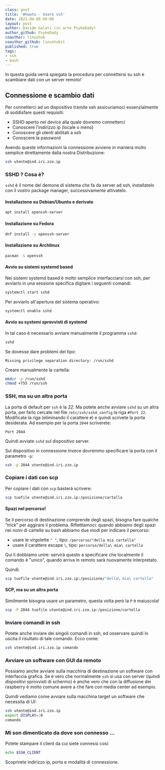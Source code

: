 ```yaml
---
class: post
title: '#howto - Usare ssh' 
date: 2022-04-08 06:00
layout: post 
author: Davide Galati (in arte PsykeDady)
author_github: PsykeDady 
coauthor: linuxhub
coauthor_github: linuxhubit
published: true
tags: 
- ssh 
- bash
---
```


In questa guida verrá spiegata la procedura  per connettersi su ssh e scambiare dati con un server remoto!



## Connessione e scambio dati

Per connetterci ad un dispositivo tramite ssh assicuriamoci essenzialmente di soddisfare questi requisiti: 

- SSHD aperto nel device alla quale dovremo connetterci
- Conoscere l'indirizzo ip (locale o meno)  
- Conoscere gli utenti abilitati a ssh 
- Conoscere la password

Avendo queste informazioni la connessione avviene in maniera molto semplice direttamente dalla nostra Distribuzione: 

```bash
ssh utente@ind.iri.zzo.ip
```



### SSHD ? Cosa é? 

`sshd`  è il nome del demone di sistema che fa da server ad ssh, installatelo con il vostro package manager, successivamente attivatelo.



#### Installazione su Debian/Ubuntu e derivate

```bash
apt install openssh-server
```



#### Installazione su Fedora

```bash
dnf install -y openssh-server
```



#### Installazione su Archlinux

```bash
pacman -S openssh
```



#### Avvio su sistemi systemd based

Nei sistemi systemd based è molto semplice interfacciarsi con ssh, per avviarlo in una sessione specifica digitare i seguenti comandi: 
```bash
systemctl start sshd 
```

Per avviarlo all'apertura del sistema operativo: 

```bash
systemctl enable sshd 
```



#### Avvio su systemi sprovvisti di systemd

In tal caso è necessario avviare manualmente il programma `sshd`: 

```bash
sshd
```



Se dovesse dare problemi del tipo: 
```
Missing privilege separation directory: /run/sshd
```

Creare manualmente la cartella: 
```bash
mkdir -p /run/sshd
chmod +755 /run/ssh
```



###  SSH, ma su un altra porta

La porta di default per `ssh` è la *22*. Ma potete anche avviare `sshd` su un altra porta, per farlo cercate nel file `/etc/ssh/sshd_config` la riga `#Port 22`.
Modificate la riga (eliminando il carattere `#`) e quindi scrivete la porta desiderata. Ad esempio per la porta `2044` scriverete: 

```properties
Port 2044
```

Quindi avviate `sshd` sul dispositivo server.

Sul dispositivo in connessione invece dovremmo specificare la porta con il parametro `-p`: 

```bash
ssh -p 2044 utente@ind.iri.zzo.ip
```



### Copiare i  dati con scp 



Per copiare i  dati con `scp` basterá scrivere: 
```bash
scp tuofile utente@ind.iri.zzo.ip:/posizione/cartella
```



#### Spazi nel percorso!

Se il percorso di destinazione comprende degli spazi, bisogna fare qualche "*trick*" per aggirare il problema.
Riflettiamoci: quando abbiamo degli spazi nei nomi di cartelle su bash abbiamo due modi per indicare il percorso: 

- usare le virgolette `" "`, tipo: `/percorso/"della mia cartella"` 
- usare il carattere escape `\`, tipo: `percorso/della\ mia\ cartella`

Qui li dobbiamo unire: servirà questo a specificare che localmente il comando è "unico", quando arriva in remoto sarà nuovamente interpretato.

Quindi: 

```bash
scp tuofile utente@ind.iri.zzo.ip:/posizione/"della\ mia\ cartella"
```



#### SCP, ma su un altra porta

Similmente bisogna usare un parametro, questa volta però la `P` è maiuscola!

```bash
scp -P 2044 tuofile utente@ind.iri.zzo.ip:/posizione/cartella
```



### Inviare comandi in ssh

Potete anche inviare dei singoli comandi in ssh, ed osservare quindi in uscita il risultato di tale comando. 
Ecco come: 

```bash
ssh utente@ind.iri.zzo.ip comando
```



### Avviare un software con GUI da remoto

Possiamo anche  avviare sulla macchina di destinazione un software con interfaccia grafica. Se è vero che normalmente `ssh` si usa con server (quindi dispositivi sprovvisti di schermo) è anche vero che con la diffusione dei raspberry è molto comune avere a che fare con media center ad esempio.  

Quindi vediamo come avviare sulla macchina target un software che necessita di UI: 

```bash
ssh utente@ind.iri.zzo.ip
export DISPLAY=:0
comando
```



### Mi son dimenticato da dove son connesso ...

Potete stampare il client da cui siete connessi così: 
```bash
echo $SSH_CLIENT 
```



Scoprirete indirizzo ip, porta e modalità di connessione.


